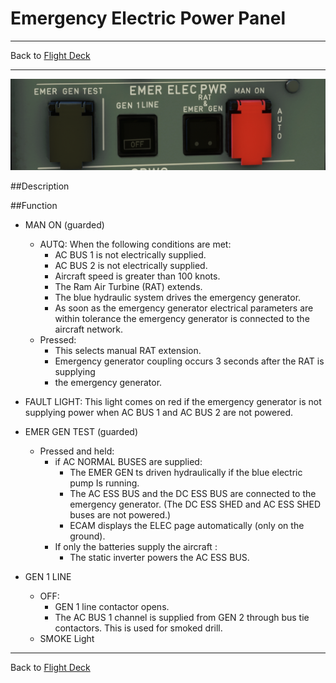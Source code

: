 # Emergency Electric Power Panel

---

Back to [Flight Deck](../flight-deck.md)

---

![Emergency Electric Power Panel Panel](../../assets/a32nx-briefing/overhead-panel/Emergency-electrical.png "Emergency Electric Power Panel")

##Description



##Function

- MAN ON (guarded)
    - AUTQ: When the following conditions are met:
        - AC BUS 1 is not electrically supplied.
        - AC BUS 2 is not electrically supplied.
        - Aircraft speed is greater than 100 knots.
        - The Ram Air Turbine (RAT) extends.
        - The blue hydraulic system drives the emergency generator.
        - As soon as the emergency generator electrical parameters are within tolerance the emergency generator is connected to the aircraft network. 
    - Pressed: 
        - This selects manual RAT extension.
        - Emergency generator coupling occurs 3 seconds after the RAT is supplying
        - the emergency generator. 
          
- FAULT LIGHT: This light comes on red if the emergency generator is not supplying power when AC BUS 1 and AC BUS 2 are not powered.
  
- EMER GEN TEST (guarded)
    - Pressed and held:
        - if AC NORMAL BUSES are supplied:
            - The EMER GEN ts driven hydraulically if the blue electric pump Is running.
            - The AC ESS BUS and the DC ESS BUS are connected to the emergency generator. (The DC ESS SHED and AC ESS SHED buses are not powered.)
            - ECAM displays the ELEC page automatically (only on the ground).
        - If only the batteries supply the aircraft :
            - The static inverter powers the AC ESS BUS.

- GEN 1 LINE
    - OFF: 
        - GEN 1 line contactor opens.
        - The AC BUS 1 channel is supplied from GEN 2 through bus tie contactors. This is used for smoked drill.
    - SMOKE Light


---

Back to [Flight Deck](../flight-deck.md)